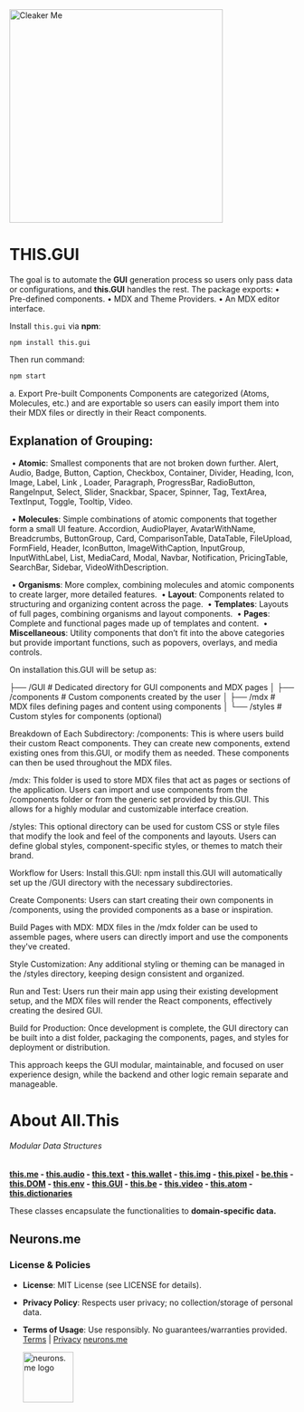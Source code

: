 <img src="https://suign.github.io/assets/imgs/this_GUI.svg" alt="Cleaker Me" width="377" height="377">

# THIS.GUI
The goal is to automate the **GUI** generation process so users only pass data or configurations, and **this.GUI** handles the rest.
The package exports:
	•	Pre-defined components.
	•	MDX and Theme Providers.
	•	An MDX editor interface.

Install `this.gui` via **npm**:
```shell
npm install this.gui
```
Then run command:
```bash
npm start

```
a. Export Pre-built Components
Components are categorized (Atoms, Molecules, etc.) and are exportable so users can easily import them into their MDX files or directly in their React components.

## **Explanation of Grouping:**
​	•	**Atomic**: Smallest components that are not broken down further.
Alert, Audio, Badge, Button, Caption, Checkbox, Container, Divider, Heading, Icon,  Image, Label, Link , Loader, Paragraph, ProgressBar, RadioButton, RangeInput, Select, Slider, Snackbar, Spacer, Spinner, Tag, TextArea, TextInput, Toggle, Tooltip, Video.

​	•	**Molecules**: Simple combinations of atomic components that together form a small UI feature.
Accordion, AudioPlayer, AvatarWithName, Breadcrumbs, ButtonGroup, Card, ComparisonTable, DataTable, FileUpload, FormField, Header, IconButton, ImageWithCaption, InputGroup, InputWithLabel, List, MediaCard, Modal, Navbar, Notification, PricingTable, SearchBar, Sidebar, VideoWithDescription.

​	•	**Organisms**: More complex, combining molecules and atomic components to create larger, more detailed features.
​	•	**Layout**: Components related to structuring and organizing content across the page.
​	•	**Templates**: Layouts of full pages, combining organisms and layout components.
​	•	**Pages**: Complete and functional pages made up of templates and content.
​	•	**Miscellaneous**: Utility components that don’t fit into the above categories but provide important functions, such as popovers, overlays, and media controls.

On installation this.GUI will be setup as:


├── /GUI                # Dedicated directory for GUI components and MDX pages
│   ├── /components     # Custom components created by the user
│   ├── /mdx            # MDX files defining pages and content using components
│   └── /styles         # Custom styles for components (optional)

Breakdown of Each Subdirectory:
/components:
This is where users build their custom React components. They can create new components, extend existing ones from this.GUI, or modify them as needed. These components can then be used throughout the MDX files.

/mdx:
This folder is used to store MDX files that act as pages or sections of the application. Users can import and use components from the /components folder or from the generic set provided by this.GUI. This allows for a highly modular and customizable interface creation.

/styles:
This optional directory can be used for custom CSS or style files that modify the look and feel of the components and layouts. Users can define global styles, component-specific styles, or themes to match their brand.

Workflow for Users:
Install this.GUI:
npm install this.GUI will automatically set up the /GUI directory with the necessary subdirectories.

Create Components:
Users can start creating their own components in /components, using the provided components as a base or inspiration.

Build Pages with MDX:
MDX files in the /mdx folder can be used to assemble pages, where users can directly import and use the components they've created.

Style Customization:
Any additional styling or theming can be managed in the /styles directory, keeping design consistent and organized.

Run and Test:
Users run their main app using their existing development setup, and the MDX files will render the React components, effectively creating the desired GUI.

Build for Production:
Once development is complete, the GUI directory can be built into a dist folder, packaging the components, pages, and styles for deployment or distribution.

This approach keeps the GUI modular, maintainable, and focused on user experience design, while the backend and other logic remain separate and manageable.


# About All.This
###### Modular Data Structures
**[this.me](https://suign.github.io/this.me)  - [this.audio](https://suign.github.io/this.audio) - [this.text](https://suign.github.io/this.text) - [this.wallet](https://suign.github.io/this.wallet) - [this.img](https://suign.github.io/this.img) - [this.pixel](https://suign.github.io/Pixels) - [be.this](https://suign.github.io/be.this) - [this.DOM](https://suign.github.io/this.DOM) - [this.env](https://suign.github.io/this.env/) - [this.GUI](https://suign.github.io/this.GUI) - [this.be](https://suign.github.io/this.be) - [this.video](https://suign.github.io/this.video) - [this.atom](https://suign.github.io/this.atom) - [this.dictionaries](https://suign.github.io/this.dictionaries/)**

These classes encapsulate the functionalities to **domain-specific data.**

## Neurons.me
### License & Policies
- **License**: MIT License (see LICENSE for details).

- **Privacy Policy**: Respects user privacy; no collection/storage of personal data.

- **Terms of Usage**: Use responsibly. No guarantees/warranties provided. 
  [Terms](https://www.neurons.me/terms-of-use) | [Privacy](https://www.neurons.me/privacy-policy)
  [neurons.me](https://neurons.me)

  <img src="https://suign.github.io/assets/imgs/neurons_me_logo.png" alt="neurons.me logo" width="89">
